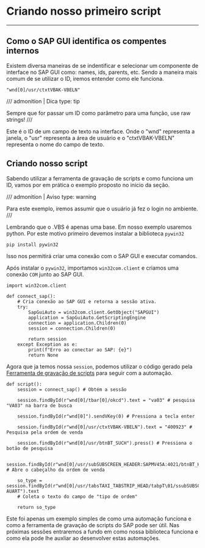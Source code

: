 
# Criando nosso primeiro script

---

## Como o SAP GUI identifica os compentes internos

Existem diversa maneiras de se indentificar e selecionar um componente de interface no SAP GUI como: names, ids, parents, etc. Sendo a maneira mais comum de se utilizar o ID, iremos entender como ele funciona.

```{.py3 }
"wnd[0]/usr/ctxtVBAK-VBELN"
```

/// admonition | Dica
    type: tip

Sempre que for passar um ID como parâmetro para uma função, use raw strings!
///

Este é o ID de um campo de texto na interface. Onde o "wnd" representa a janela, o "usr" representa a área de usuário e o "ctxtVBAK-VBELN" representa o nome do campo de texto.

## Criando nosso script

Sabendo utilizar a ferramenta de gravação de scripts e como funciona um ID, vamos por em prática o exemplo proposto no inicio da seção.

/// admonition | Aviso
    type: warning

Para este exemplo, iremos assumir que o usuário já fez o login no ambiente.
///

Lembrando que o .VBS é apenas uma base. Em nosso exemplo usaremos python. Por este motivo primeiro devemos instalar a biblioteca ``pywin32``

```{.bash }
pip install pywin32
```

Isso nos permitirá criar uma conexão com o SAP GUI e executar comandos.

Após instalar o ``pywin32``, importamos ``win32com.client`` e criamos uma conexão ``COM`` junto ao SAP GUI.

```{.py3}
import win32com.client

def connect_sap():
    # Cria conexão ao SAP GUI e retorna a sessão ativa.
    try:
        SapGuiAuto = win32com.client.GetObject("SAPGUI")
        application = SapGuiAuto.GetScriptingEngine
        connection = application.Children(0)
        session = connection.Children(0)

        return session
    except Exception as e:
        print(f"Erro ao conectar ao SAP: {e}")
        return None
```

Agora que ja temos nossa ``session``, podemos utilizar o código gerado pela [Ferramenta de gravação de scripts](./sap-recording-tool.md) para seguir com a automação. 

```{.py3}
def script():
    session = connect_sap() # Obtém a sessão

    session.findById(r"wnd[0]/tbar[0]/okcd").text = "va03" # pesquisa "VA03" na barra de busca

    session.findById(r"wnd[0]").sendVKey(0) # Pressiona a tecla enter

    session.findById(r"wnd[0]/usr/ctxtVBAK-VBELN").text = "400923" # Pesquisa pela ordem de venda

    session.findById(r"wnd[0]/usr/btnBT_SUCH").press() # Pressiona o botão de pesquisa

    session.findById(r"wnd[0]/usr/subSUBSCREEN_HEADER:SAPMV45A:4021/btnBT_HEAD").press() # Abre o cabeçalho da ordem de venda

    so_type = session.findById(r"wnd[0]/usr/tabsTAXI_TABSTRIP_HEAD/tabpT\01/ssubSUBSCREEN_BODY:SAPMV45A:4301/ctxtVBAK-AUART").text 
    # Coleta o texto do campo de "tipo de ordem"

    return so_type

```

Este foi apenas um exemplo simples de como uma automação funciona e como a ferramenta de gravação de scripts do SAP pode ser útil. Nas próximas sessões entraremos a fundo em como nossa biblioteca funciona e como ela pode lhe auxliar ao desenvolver estas automações.